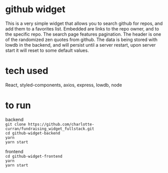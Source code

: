 # github widget

This is a very simple widget that allows you to search github for repos, and add them to a favorites list.
Embedded are links to the repo owner, and to the specific repo. The search page features pagination. The
header is one of the randomized zen quotes from github. The data is being stored with lowdb in the backend,
and will persist until a server restart, upon server start it will reset to some default values.

# tech used

React, styled-components, axios, express, lowdb, node

# to run

backend\
`git clone https://github.com/charlotte-curran/fundraising_widget_fullstack.git`\
`cd github-widget-backend`\
`yarn`\
`yarn start`

frontend\
`cd github-widget-frontend`\
`yarn`\
`yarn start`
